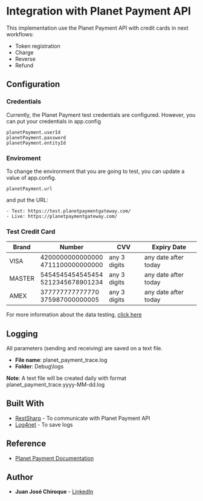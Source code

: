 # Integration with Planet Payment API

This implementation use the Planet Payment API with credit cards in next workflows:

- Token registration
- Charge
- Reverse
- Refund


## Configuration

### Credentials
Currently, the Planet Payment test credentials are configured. However, you can put your credentials in app.config

```
planetPayment.userId
planetPayment.password
planetPayment.entityId
```

### Enviroment
To change the environment that you are going to test, you can update a value of app.config.

```
planetPayment.url
```

and put the URL: 

```
- Test: https://test.planetpaymentgateway.com/
- Live: https://planetpaymentgateway.com/
```

### Test Credit Card

|Brand| Number | CVV | Expiry Date |
|-|-|-|-|
|VISA|4200000000000000 <br /> 4711100000000000 |any 3 digits|any date after today|
|MASTER|5454545454545454 <br /> 5212345678901234 |any 3 digits|any date after today|
|AMEX|377777777777770 <br />375987000000005 |any 3 digits|any date after today|

For more information about the data testing, [click here](https://docs.planetpaymentgateway.com/reference/parameters#test-accounts) 

## Logging
All parameters (sending and receiving) are saved on a text file.

- **File name**: planet_payment_trace.log
- **Folder**: Debug\logs 

**Note**: A text file will be created daily with format planet_payment_trace.yyyy-MM-dd.log

## Built With

- [RestSharp](http://restsharp.org/) - To communicate with Planet Payment API 
- [Log4net](https://logging.apache.org/log4net/) - To save logs


## Reference

- [Planet Payment Documentation](https://docs.planetpaymentgateway.com)

## Author
- **Juan José Chiroque** - [LinkedIn](https://www.linkedin.com/in/jjchiroque)
